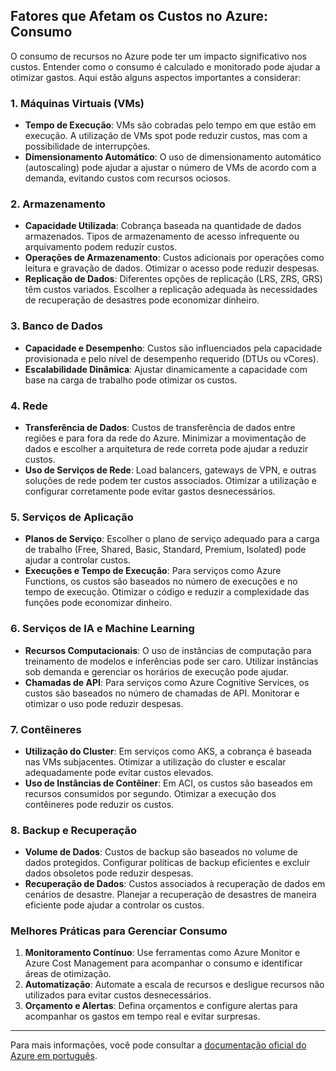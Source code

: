 ## Fatores que Afetam os Custos no Azure: Consumo

O consumo de recursos no Azure pode ter um impacto significativo nos custos. Entender como o consumo é calculado e monitorado pode ajudar a otimizar gastos. Aqui estão alguns aspectos importantes a considerar:

### 1. **Máquinas Virtuais (VMs)**
- **Tempo de Execução**: VMs são cobradas pelo tempo em que estão em execução. A utilização de VMs spot pode reduzir custos, mas com a possibilidade de interrupções.
- **Dimensionamento Automático**: O uso de dimensionamento automático (autoscaling) pode ajudar a ajustar o número de VMs de acordo com a demanda, evitando custos com recursos ociosos.

### 2. **Armazenamento**
- **Capacidade Utilizada**: Cobrança baseada na quantidade de dados armazenados. Tipos de armazenamento de acesso infrequente ou arquivamento podem reduzir custos.
- **Operações de Armazenamento**: Custos adicionais por operações como leitura e gravação de dados. Otimizar o acesso pode reduzir despesas.
- **Replicação de Dados**: Diferentes opções de replicação (LRS, ZRS, GRS) têm custos variados. Escolher a replicação adequada às necessidades de recuperação de desastres pode economizar dinheiro.

### 3. **Banco de Dados**
- **Capacidade e Desempenho**: Custos são influenciados pela capacidade provisionada e pelo nível de desempenho requerido (DTUs ou vCores).
- **Escalabilidade Dinâmica**: Ajustar dinamicamente a capacidade com base na carga de trabalho pode otimizar os custos.

### 4. **Rede**
- **Transferência de Dados**: Custos de transferência de dados entre regiões e para fora da rede do Azure. Minimizar a movimentação de dados e escolher a arquitetura de rede correta pode ajudar a reduzir custos.
- **Uso de Serviços de Rede**: Load balancers, gateways de VPN, e outras soluções de rede podem ter custos associados. Otimizar a utilização e configurar corretamente pode evitar gastos desnecessários.

### 5. **Serviços de Aplicação**
- **Planos de Serviço**: Escolher o plano de serviço adequado para a carga de trabalho (Free, Shared, Basic, Standard, Premium, Isolated) pode ajudar a controlar custos.
- **Execuções e Tempo de Execução**: Para serviços como Azure Functions, os custos são baseados no número de execuções e no tempo de execução. Otimizar o código e reduzir a complexidade das funções pode economizar dinheiro.

### 6. **Serviços de IA e Machine Learning**
- **Recursos Computacionais**: O uso de instâncias de computação para treinamento de modelos e inferências pode ser caro. Utilizar instâncias sob demanda e gerenciar os horários de execução pode ajudar.
- **Chamadas de API**: Para serviços como Azure Cognitive Services, os custos são baseados no número de chamadas de API. Monitorar e otimizar o uso pode reduzir despesas.

### 7. **Contêineres**
- **Utilização do Cluster**: Em serviços como AKS, a cobrança é baseada nas VMs subjacentes. Otimizar a utilização do cluster e escalar adequadamente pode evitar custos elevados.
- **Uso de Instâncias de Contêiner**: Em ACI, os custos são baseados em recursos consumidos por segundo. Otimizar a execução dos contêineres pode reduzir os custos.

### 8. **Backup e Recuperação**
- **Volume de Dados**: Custos de backup são baseados no volume de dados protegidos. Configurar políticas de backup eficientes e excluir dados obsoletos pode reduzir despesas.
- **Recuperação de Dados**: Custos associados à recuperação de dados em cenários de desastre. Planejar a recuperação de desastres de maneira eficiente pode ajudar a controlar os custos.

### Melhores Práticas para Gerenciar Consumo
1. **Monitoramento Contínuo**: Use ferramentas como Azure Monitor e Azure Cost Management para acompanhar o consumo e identificar áreas de otimização.
2. **Automatização**: Automate a escala de recursos e desligue recursos não utilizados para evitar custos desnecessários.
3. **Orçamento e Alertas**: Defina orçamentos e configure alertas para acompanhar os gastos em tempo real e evitar surpresas.

---

Para mais informações, você pode consultar a [documentação oficial do Azure em português](https://docs.microsoft.com/pt-br/azure/?product=popular).
